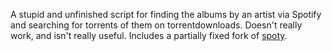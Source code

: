 A stupid and unfinished script for finding the albums by an artist via Spotify and searching for torrents of them on torrentdownloads. Doesn't really work, and isn't really useful. Includes a partially fixed fork of [spoty](https://github.com/davnils/spoty).
